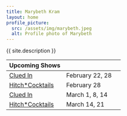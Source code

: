 ```yaml
---
title: Marybeth Kram
layout: home
profile_picture:
  src: /assets/img/marybeth.jpeg
  alt: Profile photo of Marybeth
---
```

{{ site.description }}

| Upcoming Shows | | |
|---|---|---|
| [Clued In](https://www.secondcity.com/shows/chicago/clued-in-3/) | February 22, 28 |
| [Hitch*Cocktails](https://theannoyance.thundertix.com/events/188394) | February 28 |
| [Clued In](https://www.secondcity.com/shows/chicago/clued-in-3/) | March 1, 8, 14 |
| [Hitch*Cocktails](https://theannoyance.thundertix.com/events/188394) | March 14, 21 |
